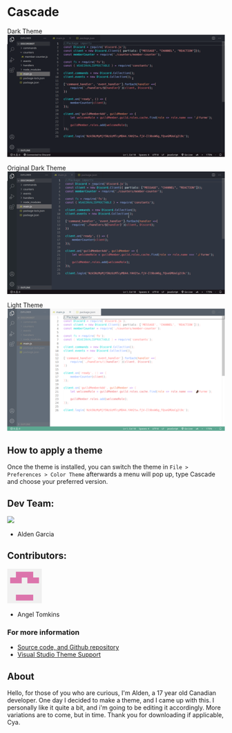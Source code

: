# Cascade

<!--Images need to be copied directly from the link adress-->

<!--CHANGE THESE BACK TO LINKS-->
Dark Theme
<img src="https://github.com/rampus-bit/Cascade/blob/main/images/pictures/Dark-Theme.png?raw=true">

Original Dark Theme
<img src="https://github.com/rampus-bit/Cascade/blob/main/images/pictures/Dark-Theme-Original.png?raw=true">

Light Theme
<img src="https://github.com/rampus-bit/Cascade/blob/main/images/pictures/Light-Theme.png?raw=true">

<!--Void Theme
<img src="Void">-->

## How to apply a theme
Once the theme is installed, you can switch the theme in `File > Preferences > Color Theme` afterwards a menu will pop up, type Cascade and choose your preferred version.

## Dev Team:
<img src="https://raw.githubusercontent.com/rampus-bit/Cascade/main/images/pictures/Alden-Garcia.jpg" width="80"><br/>
- Alden Garcia

## Contributors:
<img src="https://raw.githubusercontent.com/rampus-bit/Cascade/main/images/pictures/Angel.png" width="80"><br/>
- Angel Tomkins

### For more information
* [Source code, and Github repository](https://github.com/rampus-bit/Themes-Guppy)
* [Visual Studio Theme Support](https://code.visualstudio.com/docs/getstarted/themes)

## About
Hello, for those of you who are curious, I'm Alden, a 17 year old Canadian developer. One day I decided to make a theme, and I came up with this. I personally like it quite a bit, and i'm going to be editing it accordingly. More variations are to come, but in time. Thank you for downloading if applicable, Cya.
